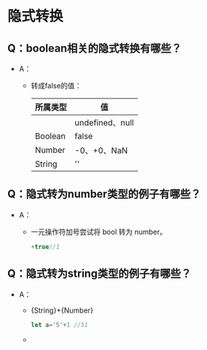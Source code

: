 # 隐式转换

## Q：boolean相关的隐式转换有哪些？

* A：

  * 转成false的值：

    | 所属类型 | 值              |
    | -------- | --------------- |
    |          | undefined、null |
    | Boolean  | false           |
    | Number   | -0、+0、NaN     |
    | String   | ''              |

## Q：隐式转为number类型的例子有哪些？

* A：

  * 一元操作符加号尝试将 bool 转为 number。

    ````javascript
    +true//1
    ````

## Q：隐式转为string类型的例子有哪些？

* A：

  * {String}+{Number}

    ````javascript
    let a='5'+1 //51
    ````

  * 

